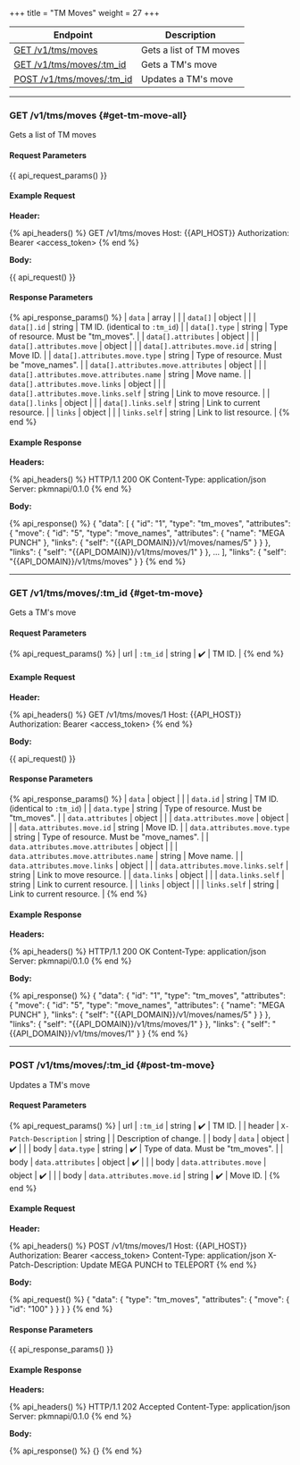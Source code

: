 +++
title = "TM Moves"
weight = 27
+++

| Endpoint                                   | Description             |
|--------------------------------------------|-------------------------|
| [GET /v1/tms/moves](#get-tm-move-all)      | Gets a list of TM moves |
| [GET /v1/tms/moves/:tm_id](#get-tm-move)   | Gets a TM's move        |
| [POST /v1/tms/moves/:tm_id](#post-tm-move) | Updates a TM's move     |

---

### GET /v1/tms/moves {#get-tm-move-all}

Gets a list of TM moves

#### Request Parameters

{{ api_request_params() }}

#### Example Request

**Header:**

{% api_headers() %}
GET /v1/tms/moves
Host: {{API_HOST}}
Authorization: Bearer <access_token>
{% end %}

**Body:**

{{ api_request() }}

#### Response Parameters

{% api_response_params() %}
| `data`                                   | array  |                                         |
| `data[]`                                 | object |                                         |
| `data[].id`                              | string | TM ID. (identical to `:tm_id`)          |
| `data[].type`                            | string | Type of resource. Must be "tm_moves".   |
| `data[].attributes`                      | object |                                         |
| `data[].attributes.move`                 | object |                                         |
| `data[].attributes.move.id`              | string | Move ID.                                |
| `data[].attributes.move.type`            | string | Type of resource. Must be "move_names". |
| `data[].attributes.move.attributes`      | object |                                         |
| `data[].attributes.move.attributes.name` | string | Move name.                              |
| `data[].attributes.move.links`           | object |                                         |
| `data[].attributes.move.links.self`      | string | Link to move resource.                  |
| `data[].links`                           | object |                                         |
| `data[].links.self`                      | string | Link to current resource.               |
| `links`                                  | object |                                         |
| `links.self`                             | string | Link to list resource.                  |
{% end %}

#### Example Response

**Headers:**

{% api_headers() %}
HTTP/1.1 200 OK
Content-Type: application/json
Server: pkmnapi/0.1.0
{% end %}

**Body:**

{% api_response() %}
{
    "data": [
        {
            "id": "1",
            "type": "tm_moves",
            "attributes": {
                "move": {
                    "id": "5",
                    "type": "move_names",
                    "attributes": {
                        "name": "MEGA PUNCH"
                    },
                    "links": {
                        "self": "{{API_DOMAIN}}/v1/moves/names/5"
                    }
                }
            },
            "links": {
                "self": "{{API_DOMAIN}}/v1/tms/moves/1"
            }
        },
        ...
    ],
    "links": {
        "self": "{{API_DOMAIN}}/v1/tms/moves"
    }
}
{% end %}

---

### GET /v1/tms/moves/:tm_id {#get-tm-move}

Gets a TM's move

#### Request Parameters

{% api_request_params() %}
| url | `:tm_id` | string | ✔️ | TM ID. |
{% end %}

#### Example Request

**Header:**

{% api_headers() %}
GET /v1/tms/moves/1
Host: {{API_HOST}}
Authorization: Bearer <access_token>
{% end %}

**Body:**

{{ api_request() }}

#### Response Parameters

{% api_response_params() %}
| `data`                                 | object |                                         |
| `data.id`                              | string | TM ID. (identical to `:tm_id`)          |
| `data.type`                            | string | Type of resource. Must be "tm_moves".   |
| `data.attributes`                      | object |                                         |
| `data.attributes.move`                 | object |                                         |
| `data.attributes.move.id`              | string | Move ID.                                |
| `data.attributes.move.type`            | string | Type of resource. Must be "move_names". |
| `data.attributes.move.attributes`      | object |                                         |
| `data.attributes.move.attributes.name` | string | Move name.                              |
| `data.attributes.move.links`           | object |                                         |
| `data.attributes.move.links.self`      | string | Link to move resource.                  |
| `data.links`                           | object |                                         |
| `data.links.self`                      | string | Link to current resource.               |
| `links`                                | object |                                         |
| `links.self`                           | string | Link to current resource.               |
{% end %}

#### Example Response

**Headers:**

{% api_headers() %}
HTTP/1.1 200 OK
Content-Type: application/json
Server: pkmnapi/0.1.0
{% end %}

**Body:**

{% api_response() %}
{
    "data": {
        "id": "1",
        "type": "tm_moves",
        "attributes": {
            "move": {
                "id": "5",
                "type": "move_names",
                "attributes": {
                    "name": "MEGA PUNCH"
                },
                "links": {
                    "self": "{{API_DOMAIN}}/v1/moves/names/5"
                }
            }
        },
        "links": {
            "self": "{{API_DOMAIN}}/v1/tms/moves/1"
        }
    },
    "links": {
        "self": "{{API_DOMAIN}}/v1/tms/moves/1"
    }
}
{% end %}

---

### POST /v1/tms/moves/:tm_id {#post-tm-move}

Updates a TM's move

#### Request Parameters

{% api_request_params() %}
| url    | `:tm_id`                  | string | ✔️ | TM ID.                            |
| header | `X-Patch-Description`     | string |   | Description of change.            |
| body   | `data`                    | object | ✔️ |                                   |
| body   | `data.type`               | string | ✔️ | Type of data. Must be "tm_moves". |
| body   | `data.attributes`         | object | ✔️ |                                   |
| body   | `data.attributes.move`    | object | ✔️ |                                   |
| body   | `data.attributes.move.id` | string | ✔️ | Move ID.                          |
{% end %}

#### Example Request

**Header:**

{% api_headers() %}
POST /v1/tms/moves/1
Host: {{API_HOST}}
Authorization: Bearer <access_token>
Content-Type: application/json
X-Patch-Description: Update MEGA PUNCH to TELEPORT
{% end %}

**Body:**

{% api_request() %}
{
    "data": {
        "type": "tm_moves",
        "attributes": {
            "move": {
                "id": "100"
            }
        }
    }
}
{% end %}

#### Response Parameters

{{ api_response_params() }}

#### Example Response

**Headers:**

{% api_headers() %}
HTTP/1.1 202 Accepted
Content-Type: application/json
Server: pkmnapi/0.1.0
{% end %}

**Body:**

{% api_response() %}
{}
{% end %}
